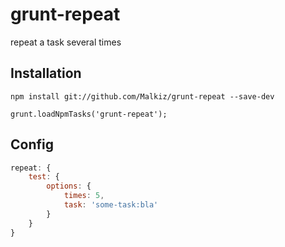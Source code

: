 # grunt-repeat
repeat a task several times

## Installation
`npm install git://github.com/Malkiz/grunt-repeat --save-dev`

`grunt.loadNpmTasks('grunt-repeat');`

## Config
```javascript
repeat: {
	test: {
		options: {
			times: 5,
			task: 'some-task:bla'
		}
	}
}
```
